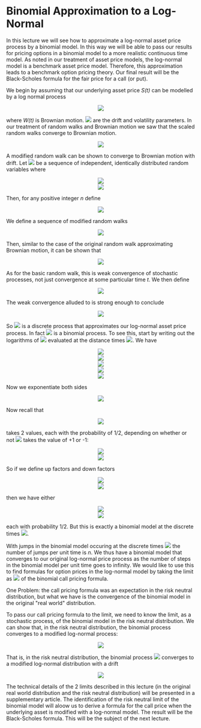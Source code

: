 <h1>Binomial Approximation to a Log-Normal</h1>
In this lecture we will see how to approximate a log-normal asset price process by a binomial model. In this way we will be able to pass our results for pricing options in a binomial model to a more realistic continuous time model. As noted in our treatment of asset price models, the log-normal model is a benchmark asset price model. Therefore, this approximation leads to a benchmark option pricing theory. Our final result will be the Black-Scholes formula for the fair price for a call (or put).

We begin by assuming that our underlying asset price _S(t)_ can be modelled by a log normal process

<p align="center">
<img src="https://render.githubusercontent.com/render/math?math=S \( t ) = S \( 0 ) e^{ \mu t %2B \sigma W \( t )}">
</p>

where _W(t)_ is Brownian motion. <img src="https://render.githubusercontent.com/render/math?math=\mu \: \: \text{and} \: \: \sigma"> are the drift and volatility parameters. In our treatment of random walks and Brownian motion we saw that the scaled random walks converge to Brownian motion.

<p align="center">
<img src="https://render.githubusercontent.com/render/math?math=S_{t}^{\( m )} = \sum_{j = 1}^{\lfloor m t \rfloor} \frac{X_{j}}{\sqrt{m}}">
</p>

A modified random walk can be shown to converge to Brownian motion with drift. Let <img src="https://render.githubusercontent.com/render/math?math=X_j \: \: \text{for} \: \: j = 1 \cdots \infinity"> be a sequence of independent, identically distributed random variables where

<p align="center">
<img src="https://render.githubusercontent.com/render/math?math=Prob \( X_j = %2B 1 ) = \frac{1}{2}"><br>
  <img src="https://render.githubusercontent.com/render/math?math=Prob \( X_j = - 1 ) = \frac{1}{2}"><br>
</p>

Then, for any positive integer _n_ define

<p align="center">
<img src="https://render.githubusercontent.com/render/math?math=Y_{j}^{\( n )} = \frac{\mu}{n} %2B \frac{\sigma}{\sqrt{n}} X_j">
</p>

We define a sequence of modified random walks

<p align="center">
<img src="https://render.githubusercontent.com/render/math?math=U^{\( n ) } \( t ) = \sum_{j=1}^{\lfloor n t \rfloor} Y_{j}^{ \( n )}">
</p>

Then, similar to the case of the original random walk approximating Brownian motion, it can be shown that

<p align="center">
<img src="https://render.githubusercontent.com/render/math?math=\lim_{n \rightarrow \infinity} U^{ \( n )} \( t ) = \mu t %2B \sigma W \( t )">
</p>

As for the basic random walk, this is weak convergence of stochastic processes, not just convergence at some particular time _t_. We then define

<p align="center">
<img src="https://render.githubusercontent.com/render/math?math=S^{\( n )} \( t ) = e^{U^{\( n )} \( t )}">
</p>

The weak convergence alluded to is strong enough to conclude

<p align="center">
<img src="https://render.githubusercontent.com/render/math?math=S^{\( n )} \( t ) \rightarrow e^{\mu t %2B \sigma W \( t )} = S \( t )">
</p>

So <img src="https://render.githubusercontent.com/render/math?math=S^{\( n )} \( t )"> is a discrete process that approximates our log-normal asset price process. In fact <img src="https://render.githubusercontent.com/render/math?math=S^{\( n )} \( t )"> is a binomial process. To see this, start by writing out the logarithms of <img src="https://render.githubusercontent.com/render/math?math=S^{\( n )} \( t )"> evaluated at the distance times <img src="https://render.githubusercontent.com/render/math?math=t = \frac{k}{n}">. We have

<p align="center">
<img src="https://render.githubusercontent.com/render/math?math=\log \( S^{\( n )} \( \frac{k}{n} ) ) = U^{\( n )} \( \frac{k}{n} )"><br>
  <img src="https://render.githubusercontent.com/render/math?math==\sum_{j=1}^{k} Y_{j}^{ \( n )}"><br>
  <img src="https://render.githubusercontent.com/render/math?math==Y_{k}^{ \( n )} %2B \sum_{j=1}^{\( k - 1 )} Y_{j}^{ \( n )}"><br>
  <img src="https://render.githubusercontent.com/render/math?math==Y_{k}^{ \( n )} %2B U^{\( n )} \( \frac{k-1}{n} )"><br>
  <img src="https://render.githubusercontent.com/render/math?math==Y_{k}^{ \( n )} %2B \log \( S^{\( n )} \( \frac{k-1}{n} ))"><br>
</p>

Now we exponentiate both sides

<p align="center">
<img src="https://render.githubusercontent.com/render/math?math=S^{\( n )} \( \frac{k}{n} ) = e^{Y_{k}^{\( n)}} S^{\( n )} \(  \frac{k-1}{n} )">
</p>

Now recall that

<p align="center">
<img src="https://render.githubusercontent.com/render/math?math=Y_{k}^{\( n )} = \frac{\mu}{n} %2B \frac{\sigma}{\sqrt{n}} X_{j}">
</p>

takes 2 values, each with the probability of 1/2, depending on whether or not <img src="https://render.githubusercontent.com/render/math?math=X_{j}"> takes the value of +1 or -1: 

<p align="center">
<img src="https://render.githubusercontent.com/render/math?math=Y_{k}^{\( n )} = \frac{\mu}{n} %2B \frac{\sigma}{\sqrt{n}}"><br>
  <img src="https://render.githubusercontent.com/render/math?math=Y_{k}^{\( n )} = \frac{\mu}{n} - \frac{\sigma}{\sqrt{n}}"><br>
</p>

So if we define up factors and down factors

<p align="center">
<img src="https://render.githubusercontent.com/render/math?math=u = e^{\frac{\mu}{n} %2B \frac{\sigma}{\sqrt{n}}}"><br>
  <img src="https://render.githubusercontent.com/render/math?math=d = e^{\frac{\mu}{n} - \frac{\sigma}{\sqrt{n}}}"><br>
</p>

then we have either

<p align="center">
<img src="https://render.githubusercontent.com/render/math?math=S^{\( n )} \( \frac{k}{n} ) = u S^{\( n )} \(  \frac{k-1}{n} ) \:\: \text{or}"><br>
  <img src="https://render.githubusercontent.com/render/math?math=S^{\( n )} \( \frac{k}{n} ) = d S^{\( n )} \(  \frac{k-1}{n} )"><br>
</p>

each with probability 1/2. But this is exactly a binomial model at the discrete times <img src="https://render.githubusercontent.com/render/math?math=\frac{k}{n}">.

With jumps in the binomial model occuring at the discrete times <img src="https://render.githubusercontent.com/render/math?math=\frac{k}{n}"> the number of jumps per unit time is _n_. We thus have a binomial model that converges to our original log-normal price process as the number of steps in the binomial model per unit time goes to infinity. We would like to use this to find formulas for option prices in the log-normal model by taking the limit as <img src="https://render.githubusercontent.com/render/math?math=n \rightarrow \infinity"> of the binomial call pricing formula.

One Problem: the call pricing formula was an expectation in the risk neutral distribution, but what we have is the convergence of the binomial model in the original "real world" distribution. 

To pass our call pricing formula to the limit, we need to know the limit, as a stochastic process, of the binomial model in the risk neutral distribution. We can show that, in the risk neutral distribution, the binomial process converges to a modified log-normal process:

<p align="center">
<img src="https://render.githubusercontent.com/render/math?math=\lim_{n \rightarrow \infinity} S^{\( n )} \( t ) = S_{0} e^{t \( r - \frac{\sigma^{2}}{2}} ) %2B \sigma W \( t )">
</p>

That is, in the risk neutral distribution, the binomial process <img src="https://render.githubusercontent.com/render/math?math=S^{\( n )} \( t )"> converges to a modified log-normal distribution with a drift

<p align="center">
<img src="https://render.githubusercontent.com/render/math?math=r - \frac{\sigma^{2}}{2}">
</p>

The technical details of the 2 limits described in this lecture (in the original real world distribution and the risk neutral distribution) will be presented in a supplementary article. The identification of the risk neutral limit of the binomial model will aloow us to derive a formula for the call price when the underlying asset is modified with a log-normal model. The result will be the Black-Scholes formula. This will be the subject of the next lecture. 
